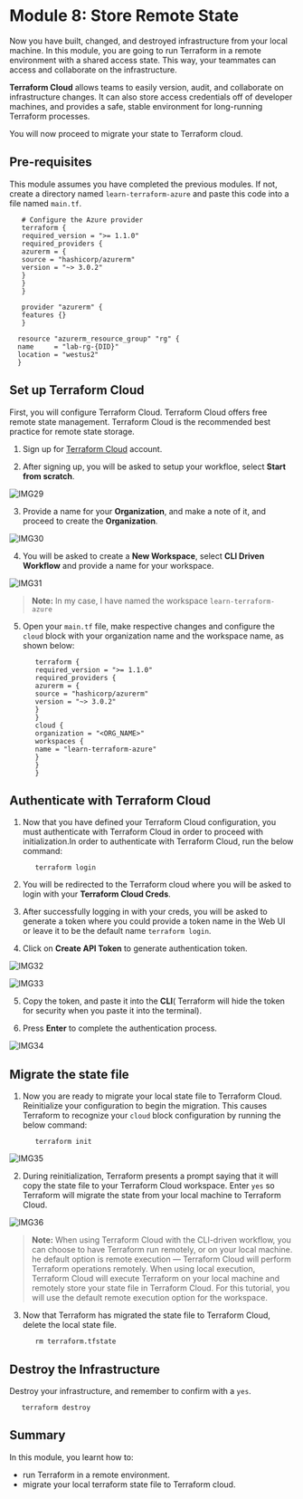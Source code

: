 # Module 8: Store Remote State

Now you have built, changed, and destroyed infrastructure from your local machine. In this module, you are going to run Terraform in a remote environment with a shared access state. This way, your teammates can access and collaborate on  the infrastructure.

**Terraform Cloud** allows teams to easily version, audit, and collaborate on infrastructure changes. It can also store access credentials off of developer machines, and provides a safe, stable environment for long-running Terraform processes.

You will now proceed to migrate your state to Terraform cloud.

## Pre-requisites

This module assumes you have completed the previous modules. If not, create a directory named `learn-terraform-azure` and paste this code into a file named `main.tf`.

   ```
      # Configure the Azure provider
      terraform {
      required_version = ">= 1.1.0"
      required_providers {
      azurerm = {
      source = "hashicorp/azurerm"
      version = "~> 3.0.2"
      }
      }
      }
      
      provider "azurerm" {
      features {}
      }
     
     resource "azurerm_resource_group" "rg" {
     name     = "lab-rg-{DID}"
     location = "westus2"
     }
  ```
  
  ## Set up Terraform Cloud
  
First, you will configure Terraform Cloud. Terraform Cloud offers free remote state management. Terraform Cloud is the recommended best practice for remote state storage.

1. Sign up for [Terraform Cloud](https://app.terraform.io/signup/account) account.

2. After signing up, you will be asked to setup your workfloe, select **Start from scratch**.

![IMG29](https://github.com/SD-14/EduLabs/blob/SD/Hashicorp/Azure/Images/Img29.png)

3. Provide a name for your **Organization**, and make a note of it, and proceed to create the **Organization**.

![IMG30](https://github.com/SD-14/EduLabs/blob/SD/Hashicorp/Azure/Images/Img30.png)

4. You will be asked to create a **New Workspace**, select **CLI Driven Workflow** and provide a name for your workspace.

![IMG31](https://github.com/SD-14/EduLabs/blob/SD/Hashicorp/Azure/Images/Img31.png)
 >**Note:** In my case, I have named the workspace `learn-terraform-azure`

5. Open your `main.tf` file, make respective changes and configure the `cloud` block with your organization name and the workspace name, as shown below:

   ```
      terraform {
      required_version = ">= 1.1.0"
      required_providers {
      azurerm = {
      source = "hashicorp/azurerm"
      version = "~> 3.0.2"
      }
      }
      cloud {
      organization = "<ORG_NAME>"
      workspaces {
      name = "learn-terraform-azure"
      }
      }
      }
   ```
   
## Authenticate with Terraform Cloud

1. Now that you have defined your Terraform Cloud configuration, you must authenticate with Terraform Cloud in order to proceed with initialization.In order to authenticate with Terraform Cloud, run the below command:

   ```
      terraform login
   ```
   
2. You will be redirected to the Terraform cloud where you will be asked to login with your **Terraform Cloud Creds**.

3. After successfully logging in with your creds, you will be asked to generate a token where you could provide a token name in the Web UI or leave it to be the default name `terraform login`.

4. Click on **Create API Token** to generate authentication token.

![IMG32](https://github.com/SD-14/EduLabs/blob/SD/Hashicorp/Azure/Images/Img32.png)

![IMG33](https://github.com/SD-14/EduLabs/blob/SD/Hashicorp/Azure/Images/Img33.png)

5. Copy the token, and paste it into the **CLI**( Terraform will hide the token for security when you paste it into the terminal).

6. Press **Enter** to complete the authentication process.

![IMG34](https://github.com/SD-14/EduLabs/blob/SD/Hashicorp/Azure/Images/Img34.png)

## Migrate the state file

1. Now you are ready to migrate your local state file to Terraform Cloud. Reinitialize your configuration to begin the migration. This causes Terraform to recognize your `cloud` block configuration by running the below command:

   ```
      terraform init
   ```
 ![IMG35](https://github.com/SD-14/EduLabs/blob/SD/Hashicorp/Azure/Images/Img35.png)  
  
2. During reinitialization, Terraform presents a prompt saying that it will copy the state file to your Terraform Cloud workspace. Enter `yes` so Terraform will migrate the state from your local machine to Terraform Cloud.

![IMG36](https://github.com/SD-14/EduLabs/blob/SD/Hashicorp/Azure/Images/Img36.png)

>**Note:** When using Terraform Cloud with the CLI-driven workflow, you can choose to have Terraform run remotely, or on your local machine. he default option is remote execution — Terraform Cloud will perform Terraform operations remotely. When using local execution, Terraform Cloud will execute Terraform on your local machine and remotely store your state file in Terraform Cloud. For this tutorial, you will use the default remote execution option for the workspace.

3. Now that Terraform has migrated the state file to Terraform Cloud, delete the local state file.

   ```
      rm terraform.tfstate
   ```
## Destroy the Infrastructure

Destroy your infrastructure, and remember to confirm with a `yes`.

   ```
      terraform destroy
   ```

## Summary

In this module, you learnt how to:

   - run Terraform in a remote environment.
   - migrate your local terraform state file to Terraform cloud.

   
   




